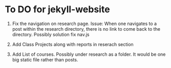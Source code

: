 To DO for jekyll-website
==============

1. Fix the navigation on research page.
Issue: When one navigates to a post within the research directory, there is no link to come back to the directory. 
Possibly solution fix nav.js 

2. Add Class Projects along with reports in reserach section

3. Add List of courses. Possibly under research as a folder. It would be one big static file rather than posts. 
